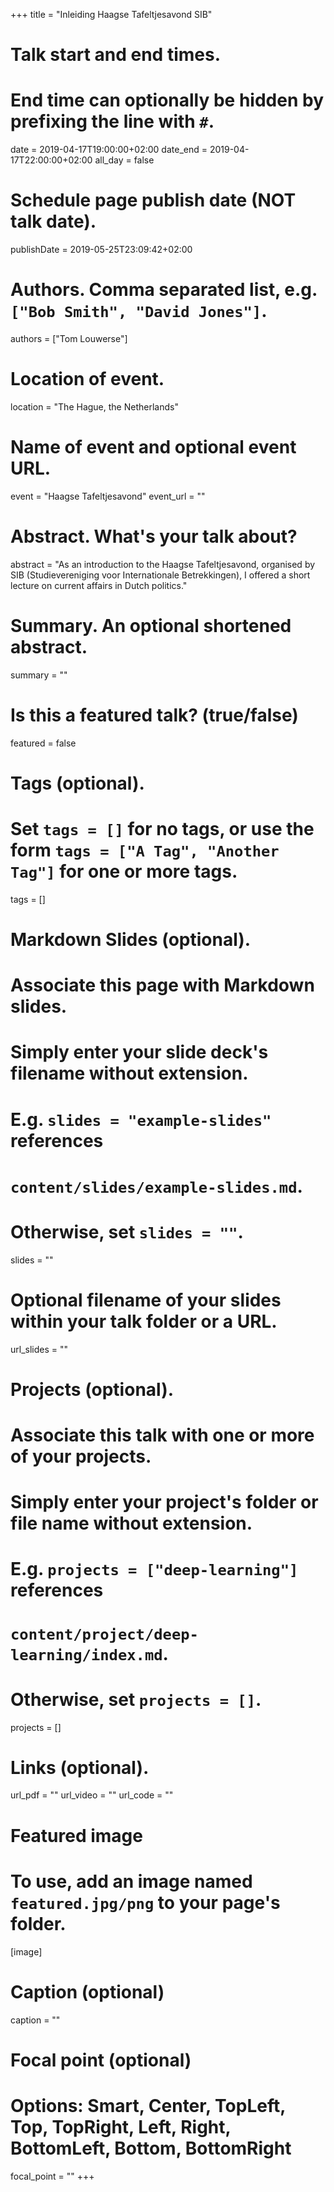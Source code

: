 +++
title = "Inleiding Haagse Tafeltjesavond SIB"

# Talk start and end times.
#   End time can optionally be hidden by prefixing the line with `#`.
date = 2019-04-17T19:00:00+02:00
date_end = 2019-04-17T22:00:00+02:00
all_day = false

# Schedule page publish date (NOT talk date).
publishDate = 2019-05-25T23:09:42+02:00

# Authors. Comma separated list, e.g. `["Bob Smith", "David Jones"]`.
authors = ["Tom Louwerse"]

# Location of event.
location = "The Hague, the Netherlands"

# Name of event and optional event URL.
event = "Haagse Tafeltjesavond"
event_url = ""

# Abstract. What's your talk about?
abstract = "As an introduction to the Haagse Tafeltjesavond, organised by SIB (Studievereniging voor Internationale Betrekkingen), I offered a short lecture on current affairs in Dutch politics."

# Summary. An optional shortened abstract.
summary = ""

# Is this a featured talk? (true/false)
featured = false

# Tags (optional).
#   Set `tags = []` for no tags, or use the form `tags = ["A Tag", "Another Tag"]` for one or more tags.
tags = []

# Markdown Slides (optional).
#   Associate this page with Markdown slides.
#   Simply enter your slide deck's filename without extension.
#   E.g. `slides = "example-slides"` references 
#   `content/slides/example-slides.md`.
#   Otherwise, set `slides = ""`.
slides = ""

# Optional filename of your slides within your talk folder or a URL.
url_slides = ""

# Projects (optional).
#   Associate this talk with one or more of your projects.
#   Simply enter your project's folder or file name without extension.
#   E.g. `projects = ["deep-learning"]` references 
#   `content/project/deep-learning/index.md`.
#   Otherwise, set `projects = []`.
projects = []

# Links (optional).
url_pdf = ""
url_video = ""
url_code = ""

# Featured image
# To use, add an image named `featured.jpg/png` to your page's folder. 
[image]
  # Caption (optional)
  caption = ""

  # Focal point (optional)
  # Options: Smart, Center, TopLeft, Top, TopRight, Left, Right, BottomLeft, Bottom, BottomRight
  focal_point = ""
+++
